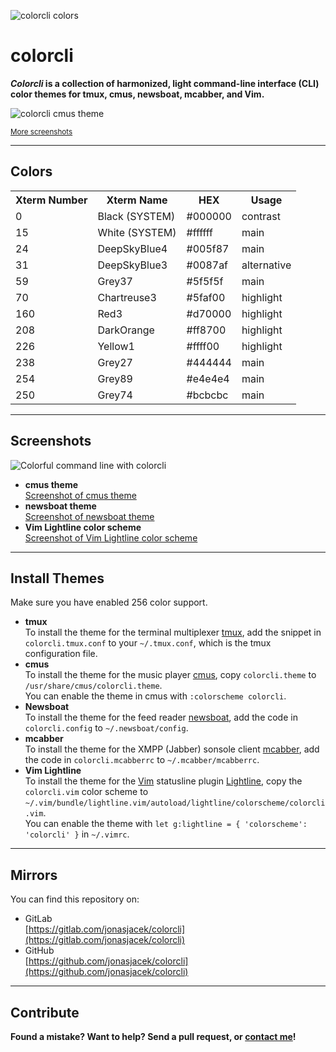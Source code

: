 ![colorcli colors](https://res.cloudinary.com/jonasjacek/image/upload/v1565972484/colorcli-colors_preview.png "colorcli colors preview")

# colorcli
**_Colorcli_ is a collection of harmonized, light command-line interface (CLI) color themes for tmux, cmus, newsboat, mcabber, and Vim.**

![colorcli cmus theme](https://res.cloudinary.com/jonasjacek/image/upload/v1565902443/colorcli-with-cmus-in-tmux.png "colorcli with cmus")

<small><a href="#screenshots">More screenshots</a></small>

---

## Colors

<table>
  <tr>
    <th>Xterm Number</th>
    <th>Xterm Name</th>
    <th>HEX</th>
    <th>Usage</th>
  </tr>
  <tr><td>0</td><td>Black <span>(SYSTEM)</span></td><td>#000000</td><td>contrast</td></tr>
  <tr><td>15</td><td>White <span>(SYSTEM)</span></td><td>#ffffff</td><td>main</td></tr>
  <tr><td>24</td><td>DeepSkyBlue4</td><td>#005f87</td><td>main</td></tr>
  <tr><td>31</td><td>DeepSkyBlue3</td><td>#0087af</td><td>alternative</td></tr>
  <tr><td>59</td><td>Grey37</td><td>#5f5f5f</td><td>main</td></tr>
  <tr><td>70</td><td>Chartreuse3</td><td>#5faf00</td><td>highlight</td></tr>
  <tr><td>160</td><td>Red3</td><td>#d70000</td><td>highlight</td></tr>
  <tr><td>208</td><td>DarkOrange</td><td>#ff8700</td><td>highlight</td></tr>
  <tr><td>226</td><td>Yellow1</td><td>#ffff00</td><td>highlight</td></tr>
  <tr><td>238</td><td>Grey27</td><td>#444444</td><td>main</td></tr>
  <tr><td>254</td><td>Grey89</td><td>#e4e4e4</td><td>main</td></tr>
  <tr><td>250</td><td>Grey74</td><td>#bcbcbc</td><td>main</td></tr>
</table>

---

## Screenshots

![Colorful command line with colorcli](https://media.giphy.com/media/XxRjuvoDBtyxeXKZ0Z/giphy.gif "colorcli themes and color schemes in action")

* **cmus theme**  
  <a href="https://res.cloudinary.com/jonasjacek/image/upload/v1566154974/screenshot_cmus.png">Screenshot of cmus theme</a>
* **newsboat theme**  
  <a href="https://res.cloudinary.com/jonasjacek/image/upload/v1566154974/screenshot_newsboat.png">Screenshot of newsboat theme</a>
* **Vim Lightline color scheme**  
  <a href="https://res.cloudinary.com/jonasjacek/image/upload/v1566154974/screenshot_vim.png">Screenshot of Vim Lightline color scheme</a>

---

## Install Themes

Make sure you have enabled 256 color support.

* **tmux**  
  To install the theme for the terminal multiplexer [tmux](https://github.com/tmux/tmux/wiki), add the snippet in `colorcli.tmux.conf` to your `~/.tmux.conf`, which is the tmux configuration file.
* **cmus**  
  To install the theme for the music player [cmus](https://cmus.github.io/), copy `colorcli.theme` to `/usr/share/cmus/colorcli.theme`.  
  You can enable the theme in cmus with `:colorscheme colorcli`.
* **Newsboat**  
  To install the theme for the feed reader [newsboat](https://newsboat.org/), add the code in `colorcli.config` to `~/.newsboat/config`.  
* **mcabber**  
  To install the theme for the XMPP (Jabber) sonsole client [mcabber](http://mcabber.com/), add the code in `colorcli.mcabberrc` to `~/.mcabber/mcabberrc`.  
* **Vim Lightline**  
  To install the theme for the [Vim](https://www.vim.org/) statusline plugin [Lightline](https://github.com/itchyny/lightline.vim), copy the `colorcli.vim` color scheme to `~/.vim/bundle/lightline.vim/autoload/lightline/colorscheme/colorcli.vim`.  
  You can enable the theme with `let g:lightline = { 'colorscheme': 'colorcli' }` in `~/.vimrc`.

---

## Mirrors

You can find this repository on:
* GitLab  
  [https://gitlab.com/jonasjacek/colorcli](https://gitlab.com/jonasjacek/colorcli)
* GitHub  
  [https://github.com/jonasjacek/colorcli](https://github.com/jonasjacek/colorcli)

---

## Contribute

**Found a mistake? Want to help? Send a pull request, or [contact me](https://www.jonas.me/contact)!**
